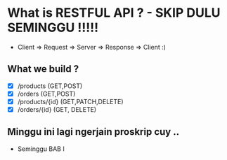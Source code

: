 # What is RESTFUL API ? - SKIP DULU SEMINGGU !!!!!

- Client => Request => Server => Response => Client :)

## What we build ?

- [x] /products (GET,POST)
- [x] /orders (GET,POST)
- [x] /products/{id} (GET,PATCH,DELETE)
- [x] /orders/{id} (GET, DELETE)

## Minggu ini lagi ngerjain proskrip cuy ..

- Seminggu BAB I

